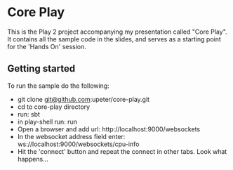 Core Play
=========

This is the Play 2 project accompanying my presentation called "Core Play". It contains all the sample code in the slides, and serves as a starting point for the 'Hands On' session.

Getting started
---------------

To run the sample do the following:

* git clone git@github.com:upeter/core-play.git
* cd to core-play directory
* run: sbt
* in play-shell run: run
* Open a browser and add url: http://localhost:9000/websockets
* In the websocket address field enter: ws://localhost:9000/websockets/cpu-info
* Hit the 'connect' button and repeat the connect in other tabs. Look what happens...

